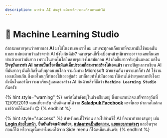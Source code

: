 ```yaml
---
description: มาสร้าง AI กันดูซิ แม้แต่เด็กประถมก็สามารถทำได้
---
```


# 👶 Machine Learning Studio

ถ้าถามหลายๆคนว่าอยากเอา **AI** มาใช้ในงานของเราไหม แทบจะทุกคนก็อยากที่จะเอามันใช้หมดนั่นแหละ แต่พอถามว่าแล้วจะทำ AI ยังไงกันดีล่ะ? หลายๆคนก็เริ่มเบือนหน้าหนีเพราะอาจจะเคยเห็นเคยทำแล้วพบว่ามันยาก เพราะในเทคโนโลยีหลายๆอย่างในสมัยก่อน AI เกิดขึ้นยากจริงๆนั่นแหละ แต่ใน**ปัจจุบันการทำ AI กลายเป็นเรื่องที่แม้แต่เด็กประถมก็สามารถสร้างได้เองแล้ว** เพราะปัญหาการเขียน AI ที่มันยากๆ มันก็เกิดขึ้นกับทุกคนบนโลก รวมถึงทาง Microsoft ด้วยเช่นกัน เพราะเขาก็ทำ AI ใช้งานเองเหมือนกัน ซึ่งพอไหนๆก็ทำเองใช้เองอยู่แล้ว เขาก็เลยทำให้มันออกมาใช้งานได้ง่ายๆออกมายังไงละ ดังนั้นในคอร์นี้เราจะมาเรียนรู้และลองสร้าง AI กันด้วยสิ่งที่ชื่อว่า **`Machine Learning Studio`** กันครัช

{% hint style="warning" %}
คอร์สนี้กำลังอยู่ในช่วงเขียนอยู่ ซึ่งบทแรกน่าจะเสร็จราวๆวันที่ 12/09/2019 ตอนเที่ยงครับ หรือติดตามได้จาก [**Saladpuk Facebook**](https://facebook.com/mr.saladpuk) ตรงนี้เลย ฝากกดไลค์กดแชร์ด้วยก็ดีนะครับ 😍 
{% endhint %}

{% hint style="success" %}
สำหรับคนที่ใจร้อน ลองไปอ่านซีรี่ AI ที่จะพาทำของสนุกๆ เช่น [**Login ด้วยใบหน้า**](https://saladpuk.gitbook.io/learn/cloud/azure-cognitive-services/faceauth)**,** **ยืนยันตัวตนด้วยเสียง,** [**แปลงภาพเป็นข้อความ**](https://saladpuk.gitbook.io/learn/cloud/azure-cognitive-services/ocr)**,** [**แยกแยะภาพต่างๆ**](https://saladpuk.gitbook.io/learn/cloud/azure-cognitive-services/image-classification) และอื่นๆรอก่อนก็ได้ หรือจะดูเนื้อหาทั้งหมดได้จาก Side menu ก็ได้เหมือนกันครับ
{% endhint %}

